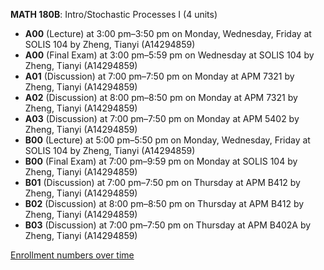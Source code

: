 **MATH 180B**: Intro/Stochastic Processes I (4 units)

- **A00** (Lecture) at 3:00 pm–3:50 pm on Monday, Wednesday, Friday at SOLIS 104 by Zheng, Tianyi (A14294859)
- **A00** (Final Exam) at 3:00 pm–5:59 pm on Wednesday at SOLIS 104 by Zheng, Tianyi (A14294859)
- **A01** (Discussion) at 7:00 pm–7:50 pm on Monday at APM 7321 by Zheng, Tianyi (A14294859)
- **A02** (Discussion) at 8:00 pm–8:50 pm on Monday at APM 7321 by Zheng, Tianyi (A14294859)
- **A03** (Discussion) at 7:00 pm–7:50 pm on Monday at APM 5402 by Zheng, Tianyi (A14294859)
- **B00** (Lecture) at 5:00 pm–5:50 pm on Monday, Wednesday, Friday at SOLIS 104 by Zheng, Tianyi (A14294859)
- **B00** (Final Exam) at 7:00 pm–9:59 pm on Monday at SOLIS 104 by Zheng, Tianyi (A14294859)
- **B01** (Discussion) at 7:00 pm–7:50 pm on Thursday at APM B412 by Zheng, Tianyi (A14294859)
- **B02** (Discussion) at 8:00 pm–8:50 pm on Thursday at APM B412 by Zheng, Tianyi (A14294859)
- **B03** (Discussion) at 7:00 pm–7:50 pm on Thursday at APM B402A by Zheng, Tianyi (A14294859)

[Enrollment numbers over time](./MATH180B.tsv)
